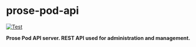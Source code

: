 # prose-pod-api

[![Test](https://github.com/prose-im/prose-pod-api/workflows/Test/badge.svg?branch=master)](https://github.com/prose-im/prose-pod-api/actions/workflows/test.yml)

**Prose Pod API server. REST API used for administration and management.**
